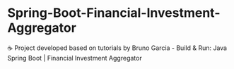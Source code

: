 # Spring-Boot-Financial-Investment-Aggregator
☕ Project developed based on tutorials by Bruno Garcia - Build &amp; Run: Java Spring Boot | Financial Investment Aggregator
